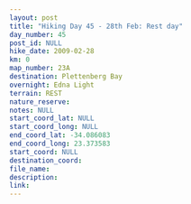 ```yaml
---
layout: post
title: "Hiking Day 45 - 28th Feb: Rest day"
day_number: 45
post_id: NULL
hike_date: 2009-02-28
km: 0
map_number: 23A
destination: Plettenberg Bay
overnight: Edna Light
terrain: REST
nature_reserve: 
notes: NULL
start_coord_lat: NULL
start_coord_long: NULL
end_coord_lat: -34.086083
end_coord_long: 23.373583
start_coord: NULL
destination_coord: 
file_name: 
description: 
link: 
---
```

